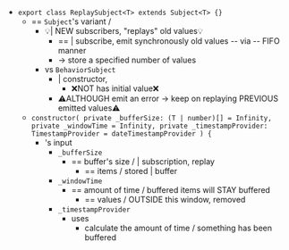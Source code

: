 * `export class ReplaySubject<T> extends Subject<T> {}`
  * == `Subject`'s variant /
    * 💡| NEW subscribers, "replays" old values💡
      * == | subscribe, emit synchronously old values -- via -- FIFO manner
      * -> store a specified number of values
    * vs `BehaviorSubject`
      * | constructor,
        * ❌NOT has initial value❌
      * ⚠️ALTHOUGH emit an error -> keep on replaying PREVIOUS emitted values⚠️
  * `constructor(
    private _bufferSize: (T | number)[] = Infinity,
    private _windowTime = Infinity,
    private _timestampProvider: TimestampProvider = dateTimestampProvider
    ) {`
    * 's input
      * `_bufferSize`
        * == buffer's size / | subscription, replay
          * == items / stored | buffer
      * `_windowTime`
        * == amount of time / buffered items will STAY buffered
          * == values / OUTSIDE this window, removed
      * `_timestampProvider`
        * uses
          * calculate the amount of time / something has been buffered
